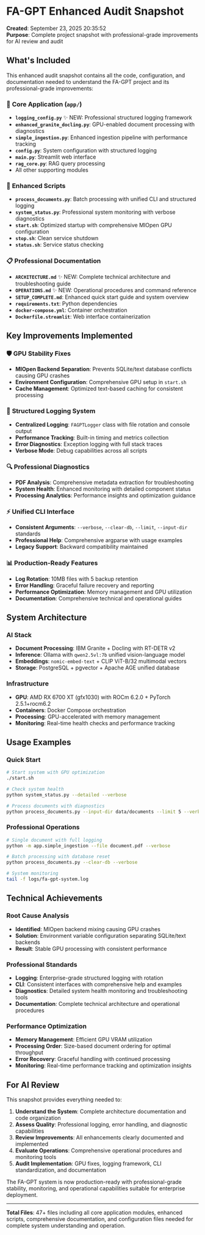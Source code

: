 # FA-GPT Enhanced Audit Snapshot

**Created**: September 23, 2025 20:35:52  
**Purpose**: Complete project snapshot with professional-grade improvements for AI review and audit

## What's Included

This enhanced audit snapshot contains all the code, configuration, and documentation needed to understand the FA-GPT project and its professional-grade improvements:

### 📁 **Core Application** (`app/`)
- **`logging_config.py`** ✨ NEW: Professional structured logging framework
- **`enhanced_granite_docling.py`**: GPU-enabled document processing with diagnostics  
- **`simple_ingestion.py`**: Enhanced ingestion pipeline with performance tracking
- **`config.py`**: System configuration with structured logging
- **`main.py`**: Streamlit web interface
- **`rag_core.py`**: RAG query processing
- All other supporting modules

### 🔧 **Enhanced Scripts**
- **`process_documents.py`**: Batch processing with unified CLI and structured logging
- **`system_status.py`**: Professional system monitoring with verbose diagnostics
- **`start.sh`**: Optimized startup with comprehensive MIOpen GPU configuration
- **`stop.sh`**: Clean service shutdown
- **`status.sh`**: Service status checking

### 📋 **Professional Documentation**
- **`ARCHITECTURE.md`** ✨ NEW: Complete technical architecture and troubleshooting guide
- **`OPERATIONS.md`** ✨ NEW: Operational procedures and command reference  
- **`SETUP_COMPLETE.md`**: Enhanced quick start guide and system overview
- **`requirements.txt`**: Python dependencies
- **`docker-compose.yml`**: Container orchestration
- **`Dockerfile.streamlit`**: Web interface containerization

## Key Improvements Implemented

### 🛡️ **GPU Stability Fixes**
- **MIOpen Backend Separation**: Prevents SQLite/text database conflicts causing GPU crashes
- **Environment Configuration**: Comprehensive GPU setup in `start.sh`
- **Cache Management**: Optimized text-based caching for consistent processing

### 📝 **Structured Logging System**
- **Centralized Logging**: `FAGPTLogger` class with file rotation and console output
- **Performance Tracking**: Built-in timing and metrics collection
- **Error Diagnostics**: Exception logging with full stack traces
- **Verbose Mode**: Debug capabilities across all scripts

### 🔍 **Professional Diagnostics**
- **PDF Analysis**: Comprehensive metadata extraction for troubleshooting
- **System Health**: Enhanced monitoring with detailed component status
- **Processing Analytics**: Performance insights and optimization guidance

### ⚡ **Unified CLI Interface**
- **Consistent Arguments**: `--verbose`, `--clear-db`, `--limit`, `--input-dir` standards
- **Professional Help**: Comprehensive argparse with usage examples
- **Legacy Support**: Backward compatibility maintained

### 📊 **Production-Ready Features**
- **Log Rotation**: 10MB files with 5 backup retention
- **Error Handling**: Graceful failure recovery and reporting
- **Performance Optimization**: Memory management and GPU utilization
- **Documentation**: Comprehensive technical and operational guides

## System Architecture

### **AI Stack**
- **Document Processing**: IBM Granite + Docling with RT-DETR v2
- **Inference**: Ollama with `qwen2.5vl:7b` unified vision-language model
- **Embeddings**: `nomic-embed-text` + CLIP ViT-B/32 multimodal vectors
- **Storage**: PostgreSQL + pgvector + Apache AGE unified database

### **Infrastructure**
- **GPU**: AMD RX 6700 XT (gfx1030) with ROCm 6.2.0 + PyTorch 2.5.1+rocm6.2
- **Containers**: Docker Compose orchestration
- **Processing**: GPU-accelerated with memory management
- **Monitoring**: Real-time health checks and performance tracking

## Usage Examples

### **Quick Start**
```bash
# Start system with GPU optimization
./start.sh

# Check system health
python system_status.py --detailed --verbose

# Process documents with diagnostics
python process_documents.py --input-dir data/documents --limit 5 --verbose
```

### **Professional Operations**
```bash
# Single document with full logging
python -m app.simple_ingestion --file document.pdf --verbose

# Batch processing with database reset
python process_documents.py --clear-db --verbose

# System monitoring
tail -f logs/fa-gpt-system.log
```

## Technical Achievements

### **Root Cause Analysis**
- **Identified**: MIOpen backend mixing causing GPU crashes
- **Solution**: Environment variable configuration separating SQLite/text backends
- **Result**: Stable GPU processing with consistent performance

### **Professional Standards**
- **Logging**: Enterprise-grade structured logging with rotation
- **CLI**: Consistent interfaces with comprehensive help and examples
- **Diagnostics**: Detailed system health monitoring and troubleshooting tools
- **Documentation**: Complete technical architecture and operational procedures

### **Performance Optimization**
- **Memory Management**: Efficient GPU VRAM utilization
- **Processing Order**: Size-based document ordering for optimal throughput
- **Error Recovery**: Graceful handling with continued processing
- **Monitoring**: Real-time performance tracking and optimization insights

## For AI Review

This snapshot provides everything needed to:

1. **Understand the System**: Complete architecture documentation and code organization
2. **Assess Quality**: Professional logging, error handling, and diagnostic capabilities
3. **Review Improvements**: All enhancements clearly documented and implemented
4. **Evaluate Operations**: Comprehensive operational procedures and monitoring tools
5. **Audit Implementation**: GPU fixes, logging framework, CLI standardization, and documentation

The FA-GPT system is now production-ready with professional-grade stability, monitoring, and operational capabilities suitable for enterprise deployment.

---

**Total Files**: 47+ files including all core application modules, enhanced scripts, comprehensive documentation, and configuration files needed for complete system understanding and operation.